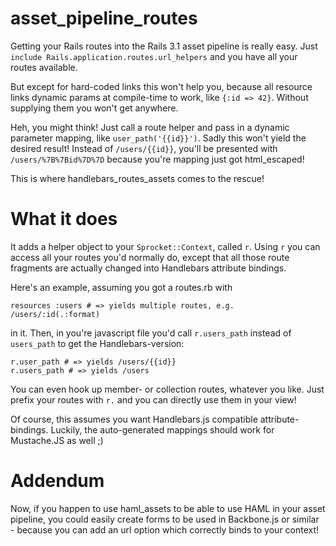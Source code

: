 # asset\_pipeline\_routes

Getting your Rails routes into the Rails 3.1 asset pipeline is really easy. Just
`include Rails.application.routes.url_helpers` and you have all your routes available.

But except for hard-coded links this won't help you, because all resource links dynamic params at compile-time to work, like `{:id => 42}`. Without supplying them you won't get anywhere.

Heh, you might think! Just call a route helper and pass in a dynamic parameter mapping, like
`user_path('{{id}}')`. Sadly this won't yield the desired result! Instead of `/users/{{id}}`, you'll be presented with `/users/%7B%7Bid%7D%7D` because you're mapping just got html_escaped!

This is where handlebars\_routes\_assets comes to the rescue!

# What it does

It adds a helper object to your `Sprocket::Context`, called `r`. Using
`r` you can access all your routes you'd normally do, except that all those route fragments
are actually changed into Handlebars attribute bindings.

Here's an example, assuming you got a routes.rb with

    resources :users # => yields multiple routes, e.g. /users/:id(.:format)

in it. Then, in you're javascript file you'd call `r.users_path` instead of `users_path` to
get the Handlebars-version:

    r.user_path # => yields /users/{{id}}
    r.users_path # => yields /users

You can even hook up member- or collection routes, whatever you like. Just prefix your routes with `r.` and you can directly use them in your view!

Of course, this assumes you want Handlebars.js compatible attribute-bindings. Luckily, the auto-generated mappings should work for Mustache.JS as well ;)

# Addendum

Now, if you happen to use haml\_assets to be able to use HAML in your asset pipeline, you could easily create forms to be used in Backbone.js or similar - because you can add an url option which correctly binds to your context!